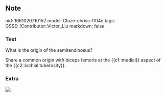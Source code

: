 ## Note
nid: 1661020710152
model: Cloze-chrisc-ff04e
tags: GSSE::!Contributor::Victor_Liu
markdown: false

### Text
What is the origin of the semitendinosus?
<div>
  Share a common origin with biceps femoris at the {{c1::medial}}
  aspect of the {{c2::ischial tuberosity}}.
</div>

### Extra
<img src="paste-6178fc9dd05da7aa52ed4bfb3f7b368148dff10f.jpg">
